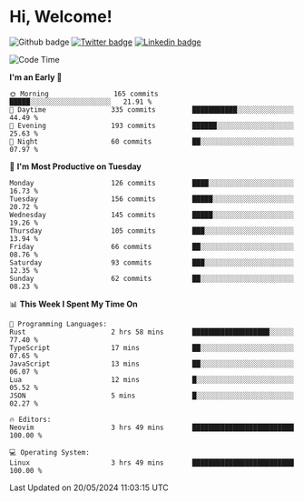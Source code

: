   # Hi, Welcome!
  ![Github badge](https://img.shields.io/github/followers/kraken-afk.svg?style=social&label=Follow&maxAge=2592000)
  [![Twitter badge](https://img.shields.io/badge/-Twitter-00acee?style=flat-square&logo=Twitter&logoColor=white)](https://twitter.com/trshppl)
  [![Linkedin badge](https://img.shields.io/badge/LinkedIn-0077B5?style=flat-square&logo=linkedin&logoColor=white)](https://www.linkedin.com/in/noveanrer)
<!--START_SECTION:waka-->
![Code Time](http://img.shields.io/badge/Code%20Time-221%20hrs%2049%20mins-blue)

**I'm an Early 🐤** 

```text
🌞 Morning                165 commits         █████░░░░░░░░░░░░░░░░░░░░   21.91 % 
🌆 Daytime                335 commits         ███████████░░░░░░░░░░░░░░   44.49 % 
🌃 Evening                193 commits         ██████░░░░░░░░░░░░░░░░░░░   25.63 % 
🌙 Night                  60 commits          ██░░░░░░░░░░░░░░░░░░░░░░░   07.97 % 
```
📅 **I'm Most Productive on Tuesday** 

```text
Monday                   126 commits         ████░░░░░░░░░░░░░░░░░░░░░   16.73 % 
Tuesday                  156 commits         █████░░░░░░░░░░░░░░░░░░░░   20.72 % 
Wednesday                145 commits         █████░░░░░░░░░░░░░░░░░░░░   19.26 % 
Thursday                 105 commits         ███░░░░░░░░░░░░░░░░░░░░░░   13.94 % 
Friday                   66 commits          ██░░░░░░░░░░░░░░░░░░░░░░░   08.76 % 
Saturday                 93 commits          ███░░░░░░░░░░░░░░░░░░░░░░   12.35 % 
Sunday                   62 commits          ██░░░░░░░░░░░░░░░░░░░░░░░   08.23 % 
```


📊 **This Week I Spent My Time On** 

```text
💬 Programming Languages: 
Rust                     2 hrs 58 mins       ███████████████████░░░░░░   77.40 % 
TypeScript               17 mins             ██░░░░░░░░░░░░░░░░░░░░░░░   07.65 % 
JavaScript               13 mins             ██░░░░░░░░░░░░░░░░░░░░░░░   06.07 % 
Lua                      12 mins             █░░░░░░░░░░░░░░░░░░░░░░░░   05.52 % 
JSON                     5 mins              █░░░░░░░░░░░░░░░░░░░░░░░░   02.27 % 

🔥 Editors: 
Neovim                   3 hrs 49 mins       █████████████████████████   100.00 % 

💻 Operating System: 
Linux                    3 hrs 49 mins       █████████████████████████   100.00 % 
```


 Last Updated on 20/05/2024 11:03:15 UTC
<!--END_SECTION:waka-->